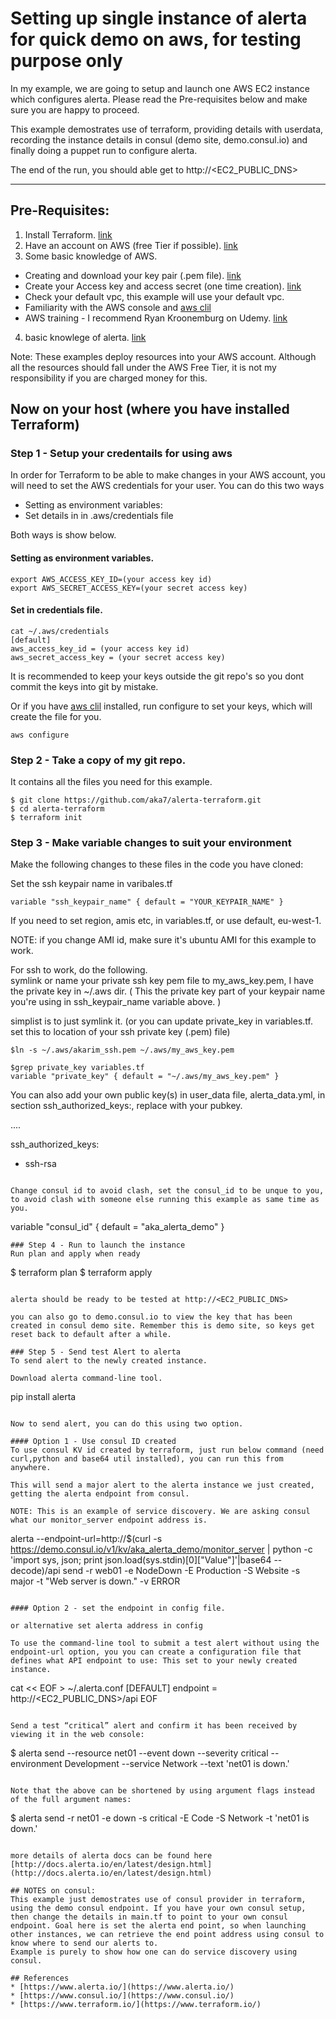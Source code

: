 # Setting up single instance of alerta for quick demo on aws, for testing purpose only

In my example, we are going to setup and launch one AWS EC2 instance which configures alerta. Please read the Pre-requisites below and make sure you are happy to proceed.

This example demostrates use of terraform, providing details with userdata, recording the instance details in consul (demo site, demo.consul.io) and finally doing a puppet run to configure alerta.

The end of the run, you should able get to http://<EC2_PUBLIC_DNS>


---
## Pre-Requisites:

1. Install Terraform. [link](https://www.terraform.io/intro/getting-started/install.html)
2. Have an account on AWS (free Tier if possible). [link](https://aws.amazon.com/free)
3. Some basic knowledge of AWS.
  * Creating and download your key pair (.pem file). [link](https://docs.aws.amazon.com/AWSEC2/latest/UserGuide/ec2-key-pairs.html)
  * Create your Access key and access secret (one time creation). [link](https://docs.aws.amazon.com/IAM/latest/UserGuide/id_credentials_access-keys.html#Using_CreateAccessKey)
  * Check your default vpc, this example will use your default vpc.
  * Familiarity with the AWS console and [aws clil](https://aws.amazon.com/cli/)
  * AWS training - I recommend Ryan Kroonemburg on Udemy. [link](https://www.udemy.com/user/ryankroonenburg/)
4. basic knowlege of alerta. [link](http://alerta.io/)

Note: These examples deploy resources into your AWS account. Although all the resources should fall under the AWS Free Tier, it is not my responsibility if you are charged money for this.

## Now on your host (where you have installed Terraform)

### Step 1 - Setup your credentails for using aws
In order for Terraform to be able to make changes in your AWS account, you will need to set the AWS credentials for your user.
You can do this two ways

  * Setting as environment variables:
  * Set details in in .aws/credentials file

Both ways is show below.

#### Setting as environment variables.

```
export AWS_ACCESS_KEY_ID=(your access key id)
export AWS_SECRET_ACCESS_KEY=(your secret access key)
```

#### Set in credentials file.

```
cat ~/.aws/credentials
[default]
aws_access_key_id = (your access key id)
aws_secret_access_key = (your secret access key)
```
It is recommended to keep your keys outside the git repo's so you dont commit the keys into git by mistake.

Or if you have [aws clil](https://aws.amazon.com/cli/)  installed, run configure to set your keys, which will create the file for you.
```
aws configure

```


### Step 2 - Take a copy of my git repo. 
It contains all the files you need for this example.

```
$ git clone https://github.com/aka7/alerta-terraform.git 
$ cd alerta-terraform
$ terraform init 
```

### Step 3  - Make variable changes to suit your environment
Make the following changes to these files in the code you have cloned:

Set the ssh keypair name in varibales.tf

```
variable "ssh_keypair_name" { default = "YOUR_KEYPAIR_NAME" }

```

If you need to set region, amis etc, in variables.tf, or use default, eu-west-1.  

NOTE: if you change AMI id, make sure it's ubuntu AMI for this example to work.

For ssh to work, do the following.  
symlink or name your private ssh key pem file to my_aws_key.pem, I have the private key in ~/.aws dir.  ( This the private key part of your keypair name you're using in ssh_keypair_name variable above. )

simplist is to just symlink it.  (or you can update private_key in variables.tf. set this to location of your ssh private key (.pem) file)

```
$ln -s ~/.aws/akarim_ssh.pem ~/.aws/my_aws_key.pem

$grep private_key variables.tf 
variable "private_key" { default = "~/.aws/my_aws_key.pem" }

```

You can also add your own public key(s) in user_data file, alerta_data.yml, in section ssh_authorized_keys:, replace <ADDITONAL PUBKEYS> with your pubkey.

....

ssh_authorized_keys:
  - ssh-rsa <ADDITIONAL PUBKEYS>
```

Change consul id to avoid clash, set the consul_id to be unque to you, to avoid clash with someone else running this example as same time as you.

```
variable "consul_id" { default = "aka_alerta_demo" }
```
### Step 4 - Run to launch the instance
Run plan and apply when ready
```
$ terraform  plan
$ terraform apply
```

alerta should be ready to be tested at http://<EC2_PUBLIC_DNS>

you can also go to demo.consul.io to view the key that has been created in consul demo site. Remember this is demo site, so keys get reset back to default after a while.

### Step 5 - Send test Alert to alerta
To send alert to the newly created instance.

Download alerta command-line tool.

```
pip install alerta
```

Now to send alert, you can do this using two option.

#### Option 1 - Use consul ID created 
To use consul KV id created by terraform, just run below command (need curl,python and base64 util installed), you can run this from anywhere.

This will send a major alert to the alerta instance we just created, getting the alerta endpoint from consul.

NOTE: This is an example of service discovery. We are asking consul what our monitor_server endpoint address is.

```
alerta --endpoint-url=http://$(curl -s https://demo.consul.io/v1/kv/aka_alerta_demo/monitor_server | python -c 'import sys, json; print json.load(sys.stdin)[0]["Value"]'|base64 --decode)/api send -r web01 -e NodeDown -E Production -S Website -s major -t "Web server is down." -v ERROR
```

#### Option 2 - set the endpoint in config file.

or alternative set alerta address in config

To use the command-line tool to submit a test alert without using the endpoint-url option, you you can create a configuration file that defines what API endpoint to use: This set to your newly created instance.

```
cat << EOF > ~/.alerta.conf
[DEFAULT]
endpoint = http://<EC2_PUBLIC_DNS>/api
EOF

```

Send a test “critical” alert and confirm it has been received by viewing it in the web console:

```
$ alerta send --resource net01 --event down --severity critical --environment Development --service Network --text 'net01 is down.'

```

Note that the above can be shortened by using argument flags instead of the full argument names:
```
$ alerta send -r net01 -e down -s critical -E Code -S Network -t 'net01 is down.'
```

more details of alerta docs can be found here [http://docs.alerta.io/en/latest/design.html](http://docs.alerta.io/en/latest/design.html)

## NOTES on consul:
This example just demostrates use of consul provider in terraform, using the demo consul endpoint. If you have your own consul setup, then change the details in main.tf to point to your own consul endpoint. Goal here is set the alerta end point, so when launching other instances, we can retrieve the end point address using consul to know where to send our alerts to. 
Example is purely to show how one can do service discovery using consul.

## References
* [https://www.alerta.io/](https://www.alerta.io/)
* [https://www.consul.io/](https://www.consul.io/)
* [https://www.terraform.io/](https://www.terraform.io/)

